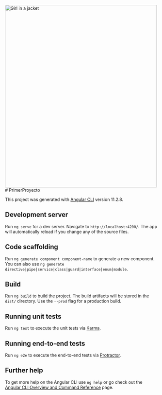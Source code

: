 
<img src="https://www.google.com/search?q=xp&rlz=1C1GCEB_enES948ES948&sxsrf=ALeKk021CJD7I54b08LqPh4InDn8rAAEVA:1620375273145&tbm=isch&source=iu&ictx=1&fir=gHCN-39hF2NkiM%252CJ1jdIFIFxdNsrM%252C%252Fm%252F085j0&vet=1&usg=AI4_-kTRFIjq0dCT41RZW55l_jpvXlhGNg&sa=X&ved=2ahUKEwiwwrukkLfwAhUsSBUIHVBmAEsQ_B16BAgnEAE&cshid=1620375349857109#imgrc=gHCN-39hF2NkiM" alt="Girl in a jacket" width="500" height="600">
# PrimerProyecto

This project was generated with [Angular CLI](https://github.com/angular/angular-cli) version 11.2.8.

## Development server

Run `ng serve` for a dev server. Navigate to `http://localhost:4200/`. The app will automatically reload if you change any of the source files.

## Code scaffolding

Run `ng generate component component-name` to generate a new component. You can also use `ng generate directive|pipe|service|class|guard|interface|enum|module`.

## Build

Run `ng build` to build the project. The build artifacts will be stored in the `dist/` directory. Use the `--prod` flag for a production build.

## Running unit tests

Run `ng test` to execute the unit tests via [Karma](https://karma-runner.github.io).

## Running end-to-end tests

Run `ng e2e` to execute the end-to-end tests via [Protractor](http://www.protractortest.org/).

## Further help

To get more help on the Angular CLI use `ng help` or go check out the [Angular CLI Overview and Command Reference](https://angular.io/cli) page.
